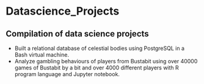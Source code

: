 # Datascience_Projects
## Compilation of data science projects
* Built a relational database of celestial bodies using PostgreSQL in a Bash virtual machine.
* Analyze gambling behaviours of players from Bustabit using over 40000 games of Bustabit by a bit and over 4000 different players with R program language and Jupyter notebook. 
